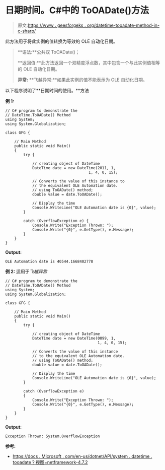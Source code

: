 # 日期时间。C#中的 ToOADate()方法

> 原文:[https://www . geesforgeks . org/datetime-tooadate-method-in-c-sharp/](https://www.geeksforgeeks.org/datetime-tooadate-method-in-c-sharp/)

此方法用于将此实例的值转换为等效的 OLE 自动化日期。

> **语法:**公共双 ToOADate()；
> 
> **返回值:**此方法返回一个双精度浮点数，其中包含一个与此实例值相等的 OLE 自动化日期。
> 
> **异常:**
> **飞越异常:**如果此实例的值不能表示为 OLE 自动化日期。

以下程序说明了**日期时间的使用。**方法

**例 1:**

```
// C# program to demonstrate the
// DateTime.ToOADate() Method
using System;
using System.Globalization;

class GFG {

    // Main Method
    public static void Main()
    {
        try {

            // creating object of DateTime
            DateTime date = new DateTime(2011, 1,
                                     1, 4, 0, 15);

            // Converts the value of this instance to
            // the equivalent OLE Automation date.
            // using ToOADate() method;
            double value = date.ToOADate();

            // Display the time
            Console.WriteLine("OLE Automation date is {0}", value);
        }

        catch (OverflowException e) {
            Console.Write("Exception Thrown: ");
            Console.Write("{0}", e.GetType(), e.Message);
        }
    }
}
```

**Output:**

```
OLE Automation date is 40544.1668402778

```

**例 2:** 适用于*飞越异常*

```
// C# program to demonstrate the
// DateTime.ToOADate() Method
using System;
using System.Globalization;

class GFG {

    // Main Method
    public static void Main()
    {
        try {

            // creating object of DateTime
            DateTime date = new DateTime(0099, 1,
                                         1, 4, 0, 15);

            // Converts the value of this instance 
            // to the equivalent OLE Automation date.
            // using ToOADate() method;
            double value = date.ToOADate();

            // Display the time
            Console.WriteLine("OLE Automation date is {0}", value);
        }

        catch (OverflowException e)
        {
            Console.Write("Exception Thrown: ");
            Console.Write("{0}", e.GetType(), e.Message);
        }
    }
}
```

**Output:**

```
Exception Thrown: System.OverflowException

```

**参考:**

*   [https://docs . Microsoft . com/en-us/dotnet/API/system . datetime . tooadate？视图=netframework-4.7.2](https://docs.microsoft.com/en-us/dotnet/api/system.datetime.tooadate?view=netframework-4.7.2)